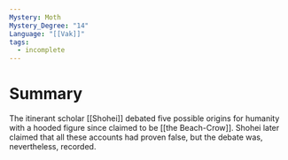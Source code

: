 ```yaml
---
Mystery: Moth
Mystery_Degree: "14"
Language: "[[Vak]]"
tags:
  - incomplete
---
```

# Summary
The itinerant scholar [[Shohei]] debated five possible origins for humanity with a hooded figure since claimed to be [[the Beach-Crow]]. Shohei later claimed that all these accounts had proven false, but the debate was, nevertheless, recorded.
